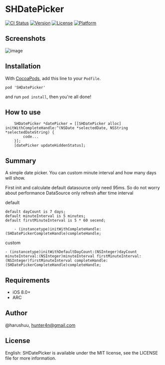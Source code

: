 # SHDatePicker

[![CI Status](http://img.shields.io/travis/@harushuu/SHDatePicker.svg?style=flat)](https://travis-ci.org/@harushuu/SHDatePicker)
[![Version](https://img.shields.io/cocoapods/v/SHDatePicker.svg?style=flat)](http://cocoapods.org/pods/SHDatePicker)
[![License](https://img.shields.io/cocoapods/l/SHDatePicker.svg?style=flat)](http://cocoapods.org/pods/SHDatePicker)
[![Platform](https://img.shields.io/cocoapods/p/SHDatePicker.svg?style=flat)](http://cocoapods.org/pods/SHDatePicker)

## Screenshots
![image](https://github.com/harushuu/SHDatePicker/raw/master/Screenshots.gif)

## Installation

With [CocoaPods](http://cocoapods.org/), add this line to your `Podfile`.

```
pod 'SHDatePicker'
```

and run `pod install`, then you're all done!

## How to use

```objc
    SHDatePicker *datePicker = [[SHDatePicker alloc] initWithCompleteHandle:^(NSDate *selectedDate, NSString *selectedDateString) {
        code... 
    }];
    [datePicker updateHiddenStatus];
```

## Summary

A simple date picker.
You can custom minute interval and how many days will show.

First init and calculate default datasource only need 95ms. So do not worry about performance
DataSource only refresh after time interval 

default

    default dayCount is 7 days;
    default minuteInterval is 5 minutes;
    default firstMinuteInterval is 5 * 60 secend;

```objc
    - (instancetype)initWithCompleteHandle:(SHDatePickerCompleteHandle)completeHandle;
```

custom

```objc
- (instancetype)initWithDefaultDayCount:(NSInteger)dayCount minuteInterval:(NSInteger)minuteInterval firstMinuteInterval:(NSInteger)firstMinuteInterval completeHandle:(SHDatePickerCompleteHandle)completeHandle;
```

## Requirements

* iOS 8.0+ 
* ARC

## Author

@harushuu, hunter4n@gmail.com

## License

English: SHDatePicker is available under the MIT license, see the LICENSE file for more information.     

